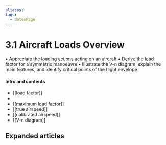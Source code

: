 ```yaml
---
aliases: 
tags:
  - NotesPage
---
```


# 3.1 Aircraft Loads Overview

• Appreciate the loading actions acting on an aircraft
• Derive the load factor for a symmetric manoeuvre
• Illustrate the V-n diagram, explain the main features, and identify critical points of the flight envelope

#### Intro and contents


- [[load factor]]
- 
- [[maximum load factor]]
- [[true airspeed]]
- [[calibrated airspeed]]
- [[V-n diagram]]


## Expanded articles
